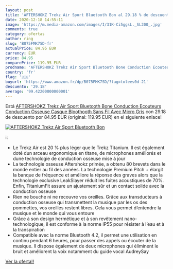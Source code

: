 ```yaml
---
layout: post
title: 'AFTERSHOKZ Trekz Air Sport Bluetooth Bon al 29.18 % de descuento'
date: 2020-12-18 14:55:11
image: 'https://m.media-amazon.com/images/I/31K-Ci5ggsL._SL200_.jpg'
comments: true
category: ofertas
author: ring
slug: 'B075FMK7SD-fr'
actualPrice: 84.95 EUR
currency: EUR
price: 84.95
comparePrice: 119.95 EUR
prodname: 'AFTERSHOKZ Trekz Air Sport Bluetooth Bone Conduction Ecouteurs Conduction Osseuse Casque Bloothooth Sans Fil Avec Micro  Gris'
country: 'fr'
flag: '🇫🇷'
buyurl: 'https://www.amazon.fr/dp/B075FMK7SD/?tag=tolees0d-21'
descuento: '29.18'
average: '99.42200000000001'
---
```


Está [AFTERSHOKZ Trekz Air Sport Bluetooth Bone Conduction Ecouteurs Conduction Osseuse Casque Bloothooth Sans Fil Avec Micro  Gris](https://www.amazon.fr/dp/B075FMK7SD/?tag=tolees0d-21) con 29.18 de descuento por 84.95 EUR (original: 119.95 EUR) en el siguiente enlace!

[![AFTERSHOKZ Trekz Air Sport Bluetooth Bon](https://m.media-amazon.com/images/I/31K-Ci5ggsL._SL200_.jpg)](https://www.amazon.fr/dp/B075FMK7SD/?tag=tolees0d-21)

ℹ️:

- Le Trekz Air est 20 % plus léger que le Trekz Titanium. Il est également doté dun arceau ergonomique en titane, de microphones améliorés et dune technologie de conduction osseuse mise à jour
- La technologie osseuse Aftershokz primée, a obtenu 80 brevets dans le monde entier au fil des années. La technologie Premium Pitch + élargit la banque de fréquence et améliore la réponse des graves alors que la technologie exclusive LeakSlayer réduit les fuites acoustiques de 70%. Enfin, TitaniumFit assure un ajustement sûr et un contact solide avec la conduction osseuse
- Rien ne bouche ni ne recouvre vos oreilles. Grâce aux transducteurs à conduction osseuse qui transmettent la musique par les os des pommettes, vos oreilles restent libres. Cela vous permet d’entendre la musique et le monde qui vous entoure
- Grâce à son design hermétique et à son revêtement nano-technologique, il est conforme à la norme IP55 pour résister à l’eau et à la transpiration
- Compatible avec la norme Bluetooth 4.2, il permet une utilisation en continu pendant 6 heures, pour passer des appels ou écouter de la musique. Il dispose également de deux microphones qui éliminent le bruit et améliorent la voix notamment du guide vocal AudreySay

[Ver la oferta!!](https://www.amazon.fr/dp/B075FMK7SD/?tag=tolees0d-21)
